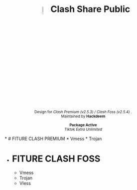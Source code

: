 <h1 align="center">
<sub>
<img  src="https://i.loli.net/2020/11/27/SNhJxraRF3oeq2W.png"
      height=8%
      width=8%>
</sub>
Clash Share Public
</h1>
<p align="center">
<sup>
     Design for<i> Clash Premium (v2.5.3) / Clash Foss (v2.5.4) </i>.
     <br> Maintained by <b>Hackdeem</b>
</sup>
<br>
</p>
<p align="center">
<sup>
     <b>Package Active</b>
      <br> <i> Tiktok</i>
     <i> Extra Unlimited</i>
          
</sup>
<br>
</p>
* # FITURE CLASH PREMIUM
  * Vmess
  * Trojan

* # FITURE CLASH FOSS
  * Vmess
  * Trojan
  * Vless
